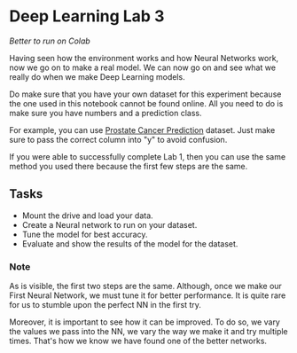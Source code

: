 # Deep Learning Lab 3

*Better to run on Colab*

Having seen how the environment works and how Neural Networks work, now we go on to make a real model.
We can now go on and see what we really do when we make Deep Learning models.

Do make sure that you have your own dataset for this experiment because the one used in this notebook cannot be found online.
All you need to do is make sure you have numbers and a prediction class. 

For example, you can use [Prostate Cancer Prediction](https://www.kaggle.com/sajidsaifi/prostate-cancer) dataset. Just make sure to pass the correct column into "y" to avoid confusion.

If you were able to successfully complete Lab 1, then you can use the same method you used there because the first few steps are the same.

## Tasks

* Mount the drive and load your data.
* Create a Neural network to run on your dataset.
* Tune the model for best accuracy.
* Evaluate and show the results of the model for the dataset.

### Note

As is visible, the first two steps are the same. Although, once we make our First Neural Network, we must tune it for better performance.
It is quite rare for us to stumble upon the perfect NN in the first try.

Moreover, it is important to see how it can be improved.
To do so, we vary the values we pass into the NN, we vary the way we make it and try multiple times.
That's how we know we have found one of the better networks.